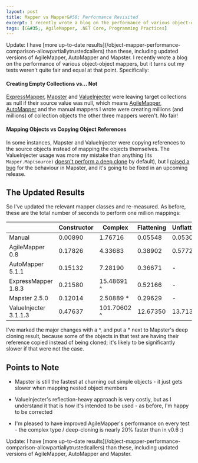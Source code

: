 ```yaml
---
layout: post
title: Mapper vs Mapper&#58; Performance Revisited
excerpt: I recently wrote a blog on the performance of various object-object mappers, but it turns out my tests weren't quite fair and equal at that point. Having updated the relevant mapper classes and re-measured, here are my results.
tags: [C&#35;, AgileMapper, .NET Core, Programming Practices]
---
```


<span class="updated">
Update: I have [more up-to-date results](/object-mapper-performance-comparison-allowpartiallytrustedcallers) 
than these, including updated versions of AgileMapper, AutoMapper and Mapster.
</span>

<span class="first">
I recently wrote a blog on the performance of various object-object mappers, but it turns out my 
tests weren't quite fair and equal at that point. Specifically:
</span>

#### Creating Empty Collections vs... Not

[ExpressMapper](https://www.expressmapper.org), [Mapster](https://github.com/eswann/Mapster) and 
[ValueInjecter](https://github.com/omuleanu/ValueInjecter) were leaving target collections as null 
if their source value was null, which means [AgileMapper](https://agilemapper.readthedocs.io/),
[AutoMapper](https://www.automapper.org) and the manual mappers I wrote were creating millions (and 
millions) of collection objects the other three mappers weren't. No fair!

#### Mapping Objects vs Copying Object References

In some instances, Mapster and ValueInjecter were copying references to the source objects instead 
of mapping the objects themselves. The ValueInjecter usage was more my mistake than anything (its 
`Mapper.Map(source)` [doesn't perform a deep clone](https://stackoverflow.com/questions/8249891/omu-valueinjecter-deep-clone-unlike-types/10842907#10842907)
by default), but I [raised a bug](https://github.com/eswann/Mapster/issues/89) for the behaviour in 
Mapster, and it's going to be fixed in an upcoming release.

## The Updated Results

So I've updated the relevant mapper classes and re-measured. As before, these are the total number 
of seconds to perform one million mappings:

|                         | Constructor | Complex     | Flattening | Unflattening | Deep       |
|-------------------------|-------------|-------------|------------|--------------|------------|
| Manual                  |     0.00890 |   1.76716   |    0.05548 |      0.05300 |  0.50052   |
| AgileMapper 0.8         |     0.17826 |   4.33683   |    0.38902 |      0.57726 |  1.15797   |
| AutoMapper 5.1.1        |     0.15132 |   7.28190   |    0.36671 |            - |  0.95540   |
| ExpressMapper 1.8.3     |     0.21580 |  15.48691 ^ |    0.52166 |            - |  6.56550 ^ |
| Mapster 2.5.0           |     0.12014 |   2.50889 * |    0.29629 |            - |  1.69947   |
| ValueInjecter 3.1.1.3   |     0.47637 | 101.70602 ^ |   12.67350 |     13.71370 | 28.05925   |

I've marked the major changes with a ^, and put a * next to Mapster's deep cloning result, because 
some of the objects in that test are having their reference copied instead of being cloned; it's 
likely to be significantly slower if that were not the case.

## Points to Note

- Mapster is still the fastest at churning out simple objects - it just gets slower when mapping 
  nested object members

- ValueInjecter's reflection-heavy approach is very costly, but as I understand it that is how it's 
  intended to be used - as before, I'm happy to be corrected

- I'm pleased to have improved AgileMapper's performance on every test - the complex type / 
  deep-cloning is nearly 20% faster than in v0.6 :)

<span class="updated">
Update: I have [more up-to-date results](/object-mapper-performance-comparison-allowpartiallytrustedcallers) 
than these, including updated versions of AgileMapper, AutoMapper and Mapster.
</span>
